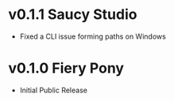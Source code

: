 # v0.1.1 Saucy Studio

- Fixed a CLI issue forming paths on Windows

# v0.1.0 Fiery Pony

- Initial Public Release

